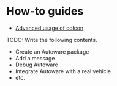 # How-to guides

- [Advanced usage of colcon](advanced-usage-of-colcon)

TODO: Write the following contents.

- Create an Autoware package
- Add a message
- Debug Autoware
- Integrate Autoware with a real vehicle
- etc.
